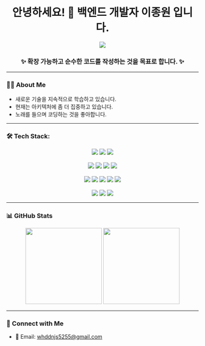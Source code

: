 <h1 align="center">안녕하세요! 👋 백엔드 개발자 이종원 입니다.</h1>

<p align="center">
  <img src="https://readme-typing-svg.herokuapp.com?font=Fira+Code&pause=1000&center=true&vCenter=true&width=435&lines=Backend+Developer;Spring+%7C+Java;Passionate+about+clean+code+%26+architecture" />
</p>

<h3 align="center">✨ 확장 가능하고 순수한 코드를 작성하는 것을 목표로 합니다. ✨</h3>

---

### 👨‍💻 About Me
- 새로운 기술을 지속적으로 학습하고 있습니다.
- 현재는 아키텍처에 좀 더 집중하고 있습니다. 
- 노래를 들으며 코딩하는 것을 좋아합니다.

---

### 🛠 Tech Stack:
<p align="center">
  <img src="https://img.shields.io/badge/Java-007396?style=for-the-badge&logo=java&logoColor=white" />
  <img src="https://img.shields.io/badge/Spring-6DB33F?style=for-the-badge&logo=spring&logoColor=white" />
  <img src="https://img.shields.io/badge/SpringBoot-6DB33F?style=for-the-badge&logo=springboot&logoColor=white" />
  <br>
  <br>
 
  <img src="https://img.shields.io/badge/MySQL-4479A1?style=for-the-badge&logo=mysql&logoColor=white" />
  <img src="https://img.shields.io/badge/PostgreSQL-336791?style=for-the-badge&logo=postgresql&logoColor=white" />
  <img src="https://img.shields.io/badge/MongoDB-47A248?style=for-the-badge&logo=mongodb&logoColor=white" />
  <img src="https://img.shields.io/badge/MariaDB-003545?style=for-the-badge&logo=mariadb&logoColor=white" />
  <br>
  <br>
  
  <img src="https://img.shields.io/badge/Docker-2496ED?style=for-the-badge&logo=docker&logoColor=white" />
<!--   <img src="https://img.shields.io/badge/Kubernetes-326CE5?style=for-the-badge&logo=kubernetes&logoColor=white" /> -->
  <img src="https://img.shields.io/badge/AWS-232F3E?style=for-the-badge&logo=amazonaws&logoColor=white" />
  <img src="https://img.shields.io/badge/Linux-FCC624?style=for-the-badge&logo=linux&logoColor=black" />
  <img src="https://img.shields.io/badge/Nginx-009639?style=for-the-badge&logo=nginx&logoColor=white" />
  <img src="https://img.shields.io/badge/Redis-DC382D?style=for-the-badge&logo=redis&logoColor=white" />
  <br>
  <br>
  
  <img src="https://img.shields.io/badge/Git-F05032?style=for-the-badge&logo=git&logoColor=white" />
  <img src="https://img.shields.io/badge/GitHub-181717?style=for-the-badge&logo=github&logoColor=white" />
  <img src="https://img.shields.io/badge/Firebase-FFCA28?style=for-the-badge&logo=firebase&logoColor=black" />
</p>


---

### 📊 GitHub Stats
<p align="center">
  <img src="https://github-readme-stats.vercel.app/api?username=LJW22222&show_icons=true&theme=dark&hide_border=true" height="200" />
<!--   <img src="https://streak-stats.demolab.com/?user=LJW22222&theme=dark&hide_border=true" height="150" /> -->
   <img src="https://github-readme-stats.vercel.app/api/top-langs/?username=LJW22222&langs_count=8&theme=dark&hide_border=true" height="200" />
</p>

---

### 🔗 Connect with Me
- 📧 Email: whddnjs5255@gmail.com
<!-- - 🏠 Blog: [Your Blog](https://yourblog.com)
- 💼 LinkedIn: [Your LinkedIn](https://linkedin.com/in/your-profile) -->

